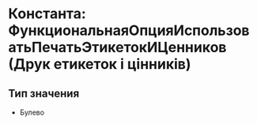 ﻿# Константа: ФункциональнаяОпцияИспользоватьПечатьЭтикетокИЦенников (Друк етикеток і цінників)

## Тип значения

- Булево

